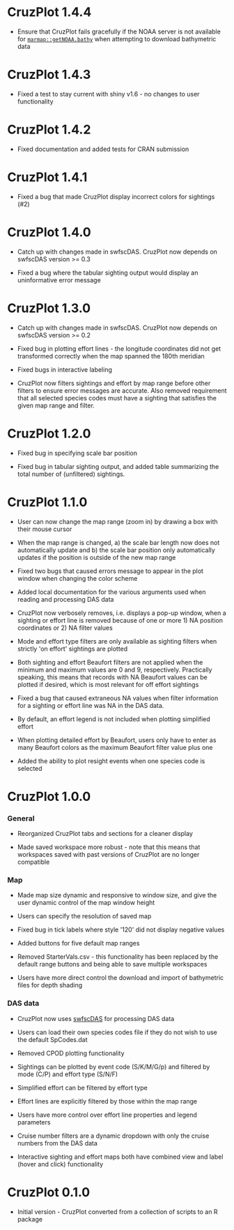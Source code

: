 # CruzPlot 1.4.4

* Ensure that CruzPlot fails gracefully if the NOAA server is not available for [`marmap::getNOAA.bathy`](https://cran.r-project.org/package=marmap) when attempting to download bathymetric data


# CruzPlot 1.4.3

* Fixed a test to stay current with shiny v1.6 - no changes to user functionality


# CruzPlot 1.4.2

* Fixed documentation and added tests for CRAN submission


# CruzPlot 1.4.1

* Fixed a bug that made CruzPlot display incorrect colors for sightings (#2)


# CruzPlot 1.4.0

* Catch up with changes made in swfscDAS. CruzPlot now depends on swfscDAS version >= 0.3

* Fixed a bug where the tabular sighting output would display an uninformative error message


# CruzPlot 1.3.0

* Catch up with changes made in swfscDAS. CruzPlot now depends on swfscDAS version >= 0.2

* Fixed bug in plotting effort lines - the longitude coordinates did not get transformed correctly when the map spanned the 180th meridian

* Fixed bugs in interactive labeling

* CruzPlot now filters sightings and effort by map range before other filters to ensure error messages are accurate. Also removed requirement that all selected species codes must have a sighting that satisfies the given map range and filter.


# CruzPlot 1.2.0

* Fixed bug in specifying scale bar position

* Fixed bug in tabular sighting output, and added table summarizing the total number of (unfiltered) sightings.


# CruzPlot 1.1.0

* User can now change the map range (zoom in) by drawing a box with their mouse cursor

* When the map range is changed, a) the scale bar length now does not automatically update and b) the scale bar position only automatically updates if the position is outside of the new map range

* Fixed two bugs that caused errors message to appear in the plot window when changing the color scheme

* Added local documentation for the various arguments used when reading and processing DAS data

* CruzPlot now verbosely removes, i.e. displays a pop-up window, when a sighting or effort line is removed because of one or more 1) NA position coordinates or 2) NA filter values

* Mode and effort type filters are only available as sighting filters when strictly 'on effort' sightings are plotted

* Both sighting and effort Beaufort filters are not applied when the minimum and maximum values are 0 and 9, respectively. Practically speaking, this means that records with NA Beaufort values can be plotted if desired, which is most relevant for off effort sightings

* Fixed a bug that caused extraneous NA values when filter information for a sighting or effort line was NA in the DAS data. 

* By default, an effort legend is not included when plotting simplified effort

* When plotting detailed effort by Beaufort, users only have to enter as many Beaufort colors as the maximum Beaufort filter value plus one

* Added the ability to plot resight events when one species code is selected


# CruzPlot 1.0.0

### General

* Reorganized CruzPlot tabs and sections for a cleaner display

* Made saved workspace more robust - note that this means that workspaces saved with past versions of CruzPlot are no longer compatible

### Map

* Made map size dynamic and responsive to window size, and give the user dynamic control of the map window height

* Users can specify the resolution of saved map

* Fixed bug in tick labels where style '120' did not display negative values

* Added buttons for five default map ranges

* Removed StarterVals.csv - this functionality has been replaced by the default range buttons and being able to save multiple workspaces

* Users have more direct control the download and import of bathymetric files for depth shading

### DAS data

* CruzPlot now uses [swfscDAS](https://smwoodman.github.io/swfscDAS/) for processing DAS data

* Users can load their own species codes file if they do not wish to use the default SpCodes.dat

* Removed CPOD plotting functionality

* Sightings can be plotted by event code (S/K/M/G/p) and filtered by mode (C/P) and effort type (S/N/F)

* Simplified effort can be filtered by effort type

* Effort lines are explicitly filtered by those within the map range

* Users have more control over effort line properties and legend parameters

* Cruise number filters are a dynamic dropdown with only the cruise numbers from the DAS data

* Interactive sighting and effort maps both have combined view and label (hover and click) functionality


# CruzPlot 0.1.0

* Initial version - CruzPlot converted from a collection of scripts to an R package
